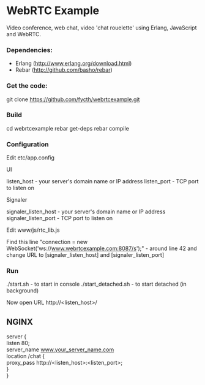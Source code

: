 WebRTC Example
=============

Video conference, web chat, video 'chat rouelette' using Erlang, JavaScript and WebRTC.

### Dependencies:

  - Erlang (http://www.erlang.org/download.html) 
  - Rebar (http://github.com/basho/rebar)

### Get the code:

  git clone https://github.com/fycth/webrtcexample.git

### Build

  cd webrtcexample 
  rebar get-deps 
  rebar compile

### Configuration

Edit etc/app.config

UI

  listen_host - your server's domain name or IP address 
  listen_port - TCP port to listen on

Signaler

  signaler_listen_host - your server's domain name or IP address 
  signaler_listen_port - TCP port to listen on

Edit www/js/rtc_lib.js

  Find this line "connection = new WebSocket('ws://www.webrtcexample.com:8087/s');" - around line 42 
  and change URL to [signaler_listen_host] and [signaler_listen_port]

### Run

  ./start.sh - to start in console 
  ./start_detached.sh - to start detached (in background)

Now open URL http://<listen_host>/

NGINX
---

server {  
 listen 80;  
 server_name www.your_server_name.com  
 location /chat {  
  proxy_pass http://<listen_host>:<listen_port>;  
 }  
}  
